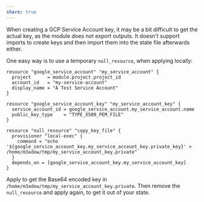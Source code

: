 ```yaml
---
share: true
---
```


When creating a GCP Service Account key, it may be a bit difficult to get the actual key, as the module does not export outputs. It doesn't support imports to create keys and then import them into the state file afterwards either.

One easy way is to use a  temporary `null_resource`, when applying locally:

```hcl
resource "google_service_account" "my_service_account" {
  project      = module.project.project_id
  account_id   = "my-service-account"
  display_name = "A Test Service Account"
}

resource "google_service_account_key" "my_service_account_key" {
  service_account_id = google_service_account.my_service_account.name
  public_key_type    = "TYPE_X509_PEM_FILE"
}

resource "null_resource" "copy_key_file" {
  provisioner "local-exec" {
    command = "echo '${google_service_account_key.my_service_account_key.private_key}' > /home/m3adow/tmp/my_service_account_key.private"
  }
  depends_on = [google_service_account_key.my_service_account_key]
}
```

Apply to get the Base64 encoded key in `/home/m3adow/tmp/my_service_account_key.private`. Then remove the `null_resource` and apply again, to get it out of your state.
